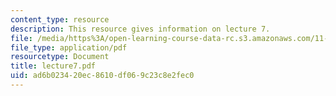 ```yaml
---
content_type: resource
description: This resource gives information on lecture 7.
file: /media/https%3A/open-learning-course-data-rc.s3.amazonaws.com/11-422-downtown-management-organizations-fall-2006/ad6b023420ec8610df069c23c8e2fec0_lecture7.pdf
file_type: application/pdf
resourcetype: Document
title: lecture7.pdf
uid: ad6b0234-20ec-8610-df06-9c23c8e2fec0
---
```

